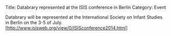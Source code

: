 Title: Databrary represented at the ISIS conference in Berlin 
Category: Event

Databrary will be represented at the International Society on Infant Studies in Berlin on the 3-5 of July.
[http://www.isisweb.org/view/0/ISISconference2014.html]
